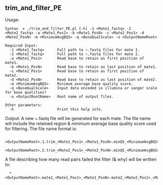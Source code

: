 ## trim_and_filter_PE

Usage:
```
Syntax  = ./trim_and_filter_PE.pl [-h] -1 <Mate1_fastq> -2 <Mate2_fastq> -a <Mate1_Pos1> -b <Mate1_PosN> -c <Mate2_Pos1> -d <Mate2_PosN> -m <MinimumAvgBQS> -q <BaseQualScale> -o <OutputNameRoot>

Required Input:
  -1 <Mate1_fastq>      Full path to ~.fastq files for mate 1.
  -2 <Mate2_fastq>      Full path to ~.fastq files for mate 2.
  -a <Mate1_Pos1>       Read base to retain as first position of mate1.
  -b <Mate1_PosN>       Read base to retain as last position of mate1.
  -c <Mate2_Pos1>       Read base to retain as first position of mate2.
  -d <Mate2_PosN>       Read base to retain as last position of mate2.
  -m <MinimumAvgBQS>    Minimum average base quality score.
  -q <BaseQualScale>    Input data encoded in illumina or sanger scale for base qualities?
  -o <OutputRootName>   Root name of output files.

Other parameters:
  -h                    Print this help info.

```
Output:
A new ~.fastq file will be generated for each mate.  The file name will include the retained
region & minimum average base quality score used for filtering.  The file name format is:
```
  <OutputNameRoot>.1.trim_<Mate1_Pos1>_<Mate1_PosN>.minQS_<MinimumAvgBQS>.fastq
  <OutputNameRoot>.2.trim_<Mate2_Pos1>_<Mate2_PosN>.minQS_<MinimumAvgBQS>.fastq
```
A file describing how many read pairs failed the filter (& why) will be written to:
```
  *<OutputNameRoot>.mate1_<Mate1_Pos1>_<Mate1_PosN>.mate2_<Mate2_Pos1>_<Mate2_PosN>.minQS_<MinimumAvgBQS>.FilterStats.txt*
```